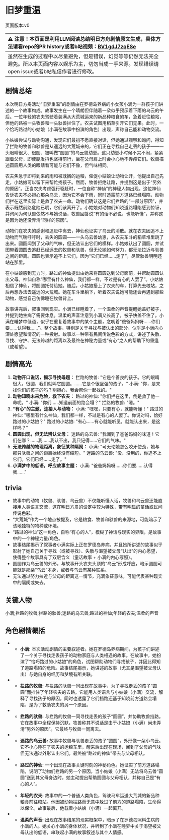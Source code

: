 # 旧梦重温
页面版本:v0
 

| :warning: 注意！本页面是利用LLM阅读总结明日方舟剧情原文生成，具体方法请看repo的PR history或者b站视频：[BV1gdJ7zqESe](https://www.bilibili.com/video/BV1gdJ7zqESe/)         |
|:----------------------------|
| 虽然在生成的过程中以尽量避免，但是错误，幻觉等等仍然无法完全避免。所以本页面内容以娱乐为主，切勿当成一手来源。发现错误请open issue或者b站私信作者进行修改。|



## 剧情总结
本次明日方舟活动“旧梦重温”的剧情由在罗德岛养病的小女孩小满为一群孩子们讲述的一个故事构成。故事发生在一个晴朗但伴随着一朵似乎预示着下雨的乌云的午后。一位年轻的农夫驾驶着装满从大荒城运来的新品种粮食的车，急着赶往粮站，但他的路被一头牧兽和一头驮兽拦住了。农夫试图用稻草引开它们无果。此时，一个恰巧路过的小姑娘（小满在故事中扮演的角色）出现，声称自己能和动物交流。

小姑娘尝试与动物沟通，发现它们最初不愿直接对话，但她通过观察和询问，得知了拦路的牧兽和驮兽是从遥远的大荒城来的，它们正在寻找自己走丢的孩子——一头眼睛很大、很圆、被叫做“圆圆”的乌云兽幼崽。这只幼崽小时候不哭不闹，紧紧跟着父母，即使腿发抖也坚持前行，坐在父母肩上时会小心地不弄疼它们。牧兽描述圆圆用人类的眼睛看可能与它们不像，但气味相同。

农夫焦急于即将到来的雨和被耽搁的运粮，催促小姑娘让动物让开，他提出自己先走，小姑娘可以留下来帮忙找孩子。然而，牧兽拒绝让路，并提到这是出于“另外的原因”。正当农夫考虑强行驱赶时，一位自称“神仙”的神秘人物出现。这位神仙告诉农夫不必担心那朵乌云，因为它不会下雨，同时透露前方道路已经塌陷，动物们拦在这里实际上是救了农夫一命。动物们确认这是它们拦路的“一部分原因”，并表示既然前路危险已明，它们该离开了。小姑娘对动物们知晓道路塌陷感到惊讶，并询问为何驮兽依然不与她说话，牧兽回答说“有的话不必说，也能听懂”，并称这是因为她还没弄清“同样的原因”。

动物们在农夫的感谢和追赶中离去，神仙也证实了乌云的消散。就在农夫因追不上动物而气喘吁吁时，丢失的圆圆——一头乌云兽幼崽，从农夫车斗的稻草堆里跳了出来。圆圆闻到了父母的气味，但无法认出它们的模样。小姑娘认出了圆圆，并试图带着圆圆去追赶已经远去的牧兽和驮兽，但无论她如何努力，都无法拉近与驮兽之间的距离。圆圆也表示追不上它们，因为“它们已经......走了”，尽管驮兽明明还站在那里。

在小姑娘感到无力时，路过的神仙提出由她来将圆圆送到父母面前，并帮助圆圆认出父母。神仙自称“哪里有什么神仙，我们都一样，不过是有心的人罢了”。小姑娘相信了神仙，将圆圆托付给她。随后，小姑娘搭上了农夫的车，打算先去粮站，之后再想办法去遥远的大荒城。她在车斗里躺下，听着农夫说她可能还会再遇到那些动物，感觉自己仿佛睡在牧兽背上。

故事讲完后，叙事回到现实。小满已经睡着了，一个温柔的声音提醒她盖好被子，并提到她生病了需要休息。温柔的声音注意到小满又长高了，被子快盖不住了。小满在睡梦中低语，似乎在重复着故事中的某个主题，念叨着“爸爸妈妈呀......你们要......认得我......”。整个故事，特别是关于寻找与被认出的部分，似乎是小满内心深处愿望和情况的一种投射。故事以一种带有民间传说色彩的方式，讲述了失散、寻找、守护、无法跨越的距离以及最终在神秘力量或“有心”之人的帮助下的重逢（或希望）。
## 剧情高光
1.  **动物开口说话，揭示寻找母题：**
    拦路的牧兽: "它是个善良的孩子。它的眼睛很大，很圆，我们就叫它圆圆。......它是个很坚强的孩子。"
    小满: "你，是来找你们的孩子的吗？别担心，我会帮你一起找的。"
2.  **动物知晓未来危险，救下农夫：**
    路过的神仙: "你们拦在这里，倒是救了他一命呢。"
    小满: "你们......知道前面的路会塌？"
    拦路的牧兽: "嗯。"
3.  **“有心”的主题，连接人与动物：**
    小满: "嘿嘿，只要有心，就能听懂！"
    路过的神仙: "哪里有什么神仙，我们都一样，不过是有心的人罢了。你说对吗，恰好路过的小姑娘？"
    路过的小姑娘: "有心......有心就能听见，就能认出来，是这样吗？"
4.  **圆圆出现，但无法辨认父母：**
    迷路的乌云兽: "我闻到了爸爸妈妈的味道！它们在哪？......我......我认不出，我只记得......它们的气味。"
5.  **无法跨越的物理距离，象征某种隔阂：**
    小满: "可无论她怎么咬牙使劲，她与那只驮兽之间的距离始终没有缩短。"
    迷路的乌云兽: "没、没用的，你追不上它们。它们已经......走了。"
6.  **小满梦中的低语，呼应故事主题：**
    小满: "爸爸妈妈呀......你们要......认得我......"
## trivia
*   故事中的动物（牧兽、驮兽、乌云兽）不仅能听懂人话，牧兽和乌云兽还能直接用人类语言交流，这在明日方舟的设定中较为特殊，带有明显的童话或民间传说色彩。
*   “大荒城”作为一个地点被提及，它是粮食、牧兽和驮兽的来源地，可能暗示了该地独特的物种或环境。
*   “路过的神仙”这一角色，自称“有心的人”，模糊了神话与现实的界限，是故事中的一个神秘力量/角色。
*   故事结尾揭示了叙事者小满实际上正在罗德岛养病，并且她所讲述的故事似乎影射了她自己关于寻找（或被寻找）、失散与渴望被父母“认出”的内心愿望，使得整个故事具有了双层含义（童话故事 + 小满的内心写照）。
*   圆圆作为乌云兽的外形，与故事开头农夫头顶的“乌云”形成呼应，暗示圆圆可能就是那朵“乌云”本身，或者与乌云有某种联系。
*   无法通过努力拉近与父母的距离这一情节，充满象征意味，可能代表某种现实中的隔阂或失去。
## 关键人物
小满;拦路的牧兽;拦路的驮兽;迷路的乌云兽;路过的神仙;年轻的农夫;温柔的声音
## 角色剧情概括
-   *   **小满:** 本次活动剧情的主要叙述者。她在罗德岛养病期间，为孩子们讲述了一个关于寻找走丢孩子的动物家庭与人类相遇的故事。在故事中，她扮演了“恰巧路过的小姑娘”的角色，试图帮助动物们寻找孩子，并因此得知了道路塌陷的危险。故事结尾揭示，她讲述的故事（尤其是渴望被父母认出）与她自身的经历和梦境有所关联。
-   *   **拦路的牧兽:** 与拦路的驮兽一同出现在故事中，为了寻找走丢的孩子“圆圆”而挡住了年轻农夫的去路。它能用人类语言与小姑娘（小满）交流，解释了寻找孩子的原因，同时也透露了它们挡路还基于知晓前方道路会塌陷、是为了救助农夫的另一个原因。
-   *   **拦路的驮兽:** 与拦路的牧兽一同寻找走丢的孩子“圆圆”，并协助牧兽挡路。它在故事中全程保持沉默，牧兽称其不说话是由于小姑娘（小满）尚未弄清“另外的原因”。它最终与牧兽一同离去。
-   *   **迷路的乌云兽:** 故事中牧兽与驮兽走丢的孩子“圆圆”，外形像一朵小乌云。它不小心睡在了农夫的运粮车里，醒来后出现在现场，闻到了父母的气味但无法通过外形认出它们。最终被“路过的神仙”带去与父母相认。
-   *   **路过的神仙:** 一个出现在故事关键时刻的神秘角色。她证实了前方道路塌陷，说明了动物们拦路的另一个原因。当小姑娘（小满）无法将乌云兽“圆圆”送到其父母身边时，她主动提出帮助圆圆与父母相认，并称自己是“有心的人”。
-   *   **年轻的农夫:** 故事中的一个普通人类角色，驾驶马车运送大荒城的新品种粮食前往粮站。他因被动物拦路而无意中躲过了前方的道路塌陷，生命得以保全。故事最后，他载着小姑娘（小满）一起离开。
-   *   **温柔的声音:** 出现在故事结尾的现实框架中，暗示了在罗德岛照料生病的小满的人。她关心小满的身体状况，并听到了小满在睡梦中关于渴望被父母认出的低语，串联起小满的故事叙述与其个人情感。